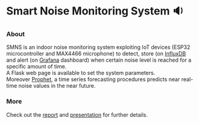 # Smart Noise Monitoring System :sound:

### About
SMNS is an indoor noise monitoring system exploiting IoT devices (ESP32 microcontroller and MAX4466 microphone) to detect, store (on [InfluxDB](https://www.influxdata.com) and alert (on [Grafana](https://grafana.com) dashboard) when certain noise level is reached for a specific amount of time. </br>
A Flask web page is available to set the system parameters. </br>
Moreover [Prophet](https://facebook.github.io/prophet/), a time series forecasting procedures predicts near real-time noise values in the near future.

### More
Check out the [report](https://github.com/igor-iurevici/iot-snms/blob/main/report.pdf) and [presentation](https://github.com/igor-iurevici/iot-snms/blob/main/presentation.pdf) for further details.

